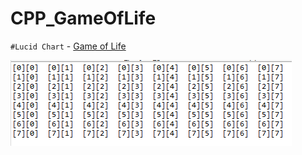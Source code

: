 # CPP_GameOfLife

`#Lucid Chart` - <a href="http://www.w3school.com.cn" title="8*8" alt="8*8" target="_blank">Game of Life</a>


<img src = "https://github.com/err03/CPP_GameOfLife/blob/test-file/array_8_8.PNG" alt="8*8" title="8*8">
